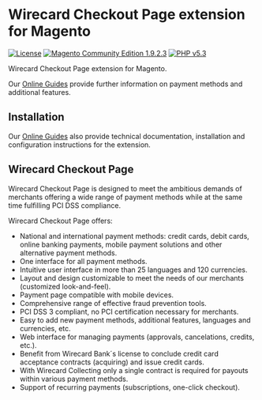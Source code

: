 # Wirecard Checkout Page extension for Magento

[![License](https://img.shields.io/badge/license-GPLv2-blue.svg)](https://raw.githubusercontent.com/wirecard/Magento-WCP/master/LICENSE)
[![Magento Community Edition 1.9.2.3](https://img.shields.io/badge/Magento_CE-v1.9.2.3-green.svg)](https://www.magento.com/)
[![PHP v5.3](https://img.shields.io/badge/php-v5.3-yellow.svg)](http://www.php.net)

Wirecard Checkout Page extension for Magento. 

Our [Online Guides](https://guides.wirecard.at/) provide further information on payment methods and additional features. 

## Installation
Our [Online Guides](https://guides.wirecard.at/shop_plugins:magento_wcp:start "Installation details") also provide technical documentation, installation and configuration instructions for the extension.


## Wirecard Checkout Page
Wirecard Checkout Page is designed to meet the ambitious demands of merchants offering a wide range of payment methods while at the same time fulfilling PCI DSS compliance.

Wirecard Checkout Page offers:
- National and international payment methods: credit cards, debit cards, online banking payments, mobile payment solutions and other alternative payment methods.
- One interface for all payment methods.
- Intuitive user interface in more than 25 languages and 120 currencies.
- Layout and design customizable to meet the needs of our merchants (customized look-and-feel).
- Payment page compatible with mobile devices.
- Comprehensive range of effective fraud prevention tools.
- PCI DSS 3 compliant, no PCI certification necessary for merchants.
- Easy to add new payment methods, additional features, languages and currencies, etc.
- Web interface for managing payments (approvals, cancelations, credits, etc.).
- Benefit from Wirecard Bank´s license to conclude credit card acceptance contracts (acquiring) and issue credit cards.
- With Wirecard Collecting only a single contract is required for payouts within various payment methods.
- Support of recurring payments (subscriptions, one-click checkout).
